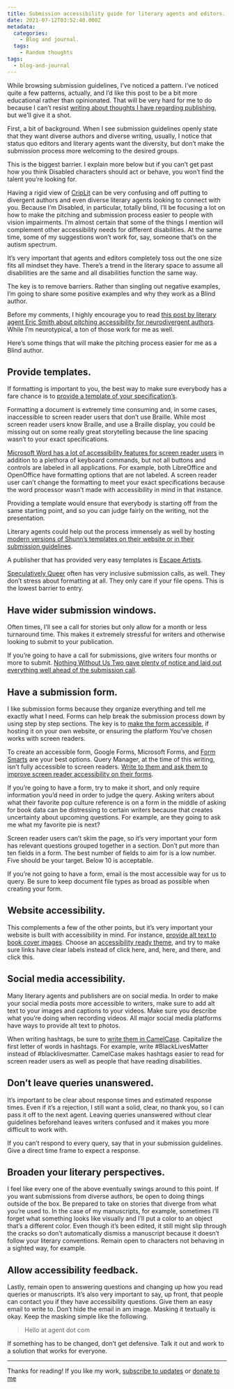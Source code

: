 ```yaml
---
title: Submission accessibility guide for literary agents and editors.
date: 2021-07-12T03:52:40.000Z
metadata:
  categories:
    - Blog and journal.
  tags:
    - Random thoughts
tags:
  - blog-and-journal
---
```


While browsing submission guidelines, I’ve noticed a pattern. I’ve noticed quite a few patterns, actually, and I’d like this post to be a bit more educational rather than opinionated. That will be very hard for me to do because I can’t resist [writing about thoughts I have regarding publishing](https://robertkingett.com/tag/random-thoughts/), but we’ll give it a shot.

First, a bit of background. When I see submission guidelines openly state that they want diverse authors and diverse writing, usually, I notice that status quo editors and literary agents want the diversity, but don’t make the submission process more welcoming to the desired groups.

This is the biggest barrier. I explain more below but if you can’t get past how you think Disabled characters should act or behave, you won’t find the talent you’re looking for.

Having a rigid view of [CripLit](https://disabilityvisibilityproject.com/tag/crip-lit/) can be very confusing and off putting to divergent authors and even diverse literary agents looking to connect with you. Because I’m Disabled, in particular, totally blind, I’ll be focusing a lot on how to make the pitching and submission process easier to people with vision impairments. I’m almost certain that some of the things I mention will complement other accessibility needs for different disabilities. At the same time, some of my suggestions won’t work for, say, someone that’s on the autism spectrum.

It’s very important that agents and editors completely toss out the one size fits all mindset they have. There’s a trend in the literary space to assume all disabilities are the same and all disabilities function the same way.

The key is to remove barriers. Rather than singling out negative examples, I’m going to share some positive examples and why they work as a Blind author.

Before my comments, I highly encourage you to read [this post by literary agent Eric Smith about pitching accessibility for neurodivergent authors](https://www.ericsmithrocks.com/blog/2021/3/17/barriers-in-querying-amp-pitching-for-neurodivergent-writers). While I’m neurotypical, a ton of those work for me as well.

Here’s some things that will make the pitching process easier for me as a Blind author.

## Provide templates.

If formatting is important to you, the best way to make sure everybody has a fare chance is to [provide a template of your specification’s](https://support.microsoft.com/en-us/topic/create-a-template-86a1d089-5ae2-4d53-9042-1191bce57deb).

Formatting a document is extremely time consuming and, in some cases, inaccessible to screen reader users that don’t use Braille. While most screen reader users know Braille, and use a Braille display, you could be missing out on some really great storytelling because the line spacing wasn’t to your exact specifications.

[Microsoft Word has a lot of accessibility features for screen reader users](https://support.microsoft.com/en-us/office/1214ff89-57ea-42f9-af3e-f40151effea7) in addition to a plethora of keyboard commands, but not all buttons and controls are labeled in all applications. For example, both LibreOffice and OpenOffice have formatting options that are not labeled. A screen reader user can’t change the formatting to meet your exact specifications because the word processor wasn’t made with accessibility in mind in that instance.

Providing a template would ensure that everybody is starting off from the same starting point, and so you can judge fairly on the writing, not the presentation.

Literary agents could help out the process immensely as well by hosting [modern versions of Shunn’s templates on their website or in their submission guidelines](https://www.shunn.net/format/templates.html).

A publisher that has provided very easy templates is [Escape Artists](https://escapepod.org/guidelines/short-fiction/).

[Speculatively Queer](https://www.speculativelyqueer.com/pages/opportunities) often has very inclusive submission calls, as well. They don’t stress about formatting at all. They only care if your file opens. This is the lowest barrier to entry.

## Have wider submission windows.

Often times, I’ll see a call for stories but only allow for a month or less turnaround time. This makes it extremely stressful for writers and otherwise looking to submit to your publication.

If you’re going to have a call for submissions, give writers four months or more to submit. [Nothing Without Us Two gave plenty of notice and laid out everything well ahead of the submission call](https://nothingwithoutusanthology.wordpress.com/submission-guidelines/).

## Have a submission form.

I like submission forms because they organize everything and tell me exactly what I need. Forms can help break the submission process down by using step by step sections. The key is to [make the form accessible](https://webaim.org/techniques/forms/), if hosting it on your own website, or ensuring the platform You’ve chosen works with screen readers.

To create an accessible form, Google Forms, Microsoft Forms, and [Form Smarts](https://formsmarts.com/accessible-forms) are your best options. Query Manager, at the time of this writing, isn’t fully accessible to screen readers. [Write to them and ask them to improve screen reader accessibility on their forms](https://querymanager.com/contact.php).

If you’re going to have a form, try to make it short, and only require information you’d need in order to judge the query. Asking writers about what their favorite pop culture reference is on a form in the middle of asking for book data can be distressing to certain writers because that creates uncertainty about upcoming questions. For example, are they going to ask me what my favorite pie is next?

Screen reader users can’t skim the page, so it’s very important your form has relevant questions grouped together in a section. Don’t put more than ten fields in a form. The best number of fields to aim for is a low number. Five should be your target. Below 10 is acceptable.

If you’re not going to have a form, email is the most accessible way for us to query. Be sure to keep document file types as broad as possible when creating your form.

## Website accessibility.

This complements a few of the other points, but it’s very important your website is built with accessibility in mind. For instance, [provide alt text to book cover images](https://make.wordpress.org/accessibility/handbook/content/alternative-text-for-images/). Choose an [accessibility ready theme](https://wordpress.org/themes/tags/accessibility-ready/), and try to make sure links have clear labels instead of click here, and, here, and there, and click this.

## Social media accessibility.

Many literary agents and publishers are on social media. In order to make your social media posts more accessible to writers, make sure to add alt text to your images and captions to your videos. Make sure you describe what you’re doing when recording videos. All major social media platforms have ways to provide alt text to photos.

When writing hashtags, be sure to [write them in CamelCase](https://www.rnib.org.uk/rnibconnect/technology/making-your-social-media-accessible). Capitalize the first letter of words in hashtags. For example, write #BlackLivesMatter instead of #blacklivesmatter. CamelCase makes hashtags easier to read for screen reader users as well as people that have reading disabilities.

## Don’t leave queries unanswered.

It’s important to be clear about response times and estimated response times. Even if it’s a rejection, I still want a solid, clear, no thank you, so I can pass it off to the next agent. Leaving queries unanswered without clear guidelines beforehand leaves writers confused and it makes you more difficult to work with.

If you can’t respond to every query, say that in your submission guidelines. Give a direct time frame to expect a response.

## Broaden your literary perspectives.

I feel like every one of the above eventually swings around to this point. If you want submissions from diverse authors, be open to doing things outside of the box. Be prepared to take on stories that diverge from what you’re used to. In the case of my manuscripts, for example, sometimes I’ll forget what something looks like visually and I’ll put a color to an object that’s a different color. Even though it’s been edited, it still might slip through the cracks so don’t automatically dismiss a manuscript because it doesn’t follow your literary conventions. Remain open to characters not behaving in a sighted way, for example.

## Allow accessibility feedback.

Lastly, remain open to answering questions and changing up how you read queries or manuscripts. It’s also very important to say, up front, that people can contact you if they have accessibility questions. Give them an easy email to write to. Don’t hide the email in am image. Masking it textually is okay. Keep the masking simple like the following.

> Hello at agent dot com

If something has to be changed, don’t get defensive. Talk it out and work to a solution that works for everyone.

---

Thanks for reading! If you like my work, [subscribe to updates](https://robertkingett.com/subscribe/) or [donate to me](https://robertkingett.com/donate/)
